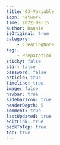 ```yaml
---
title: 03-Variable
icon: network
time: 2022-09-15 
author: Dannie
isOriginal: true
category: 
    - CreatingNote
tag:
    - Preparation
sticky: false
star: false
password: false
article: true
timeline: true
image: false
navbar: true
sidebarIcon: true
headerDepth: 5
comment: true
lastUpdated: true
editLink: true
backToTop: true
toc: true
---
```


